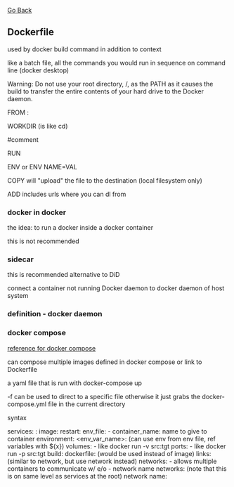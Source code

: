 [Go Back](../README.md)


## Dockerfile

used by docker build command 
in addition to context 

like a batch file, all the commands you would run in sequence on command line (docker desktop)

Warning: Do not use your root directory, /,
as the PATH as it causes the build to transfer the entire contents of your hard drive to the Docker daemon.

FROM <name of image>:<tag>

WORKDIR <path>
(is like cd)

#comment

RUN <name of executable> 

ENV <environment variable> <value>
or ENV NAME=VAL

COPY <src> <dest> will "upload" the file to the destination (local filesystem only)

ADD <src> <dest> includes urls where you can dl from 


### docker in docker 

the idea: to run a docker inside a docker container 

this is not recommended

### sidecar

this is recommended alternative to DiD

connect a container not running Docker daemon to docker daemon of host system 

### definition - docker daemon



### docker compose 

[reference for docker compose](https://docs.docker.com/compose/reference/restart/)

can compose multiple images defined in docker compose or link to Dockerfile

a yaml file that is run with docker-compose up

-f can be used to direct to a specific file 
otherwise it just grabs the docker-compose.yml file in the current directory

syntax

services:
  <service-name>:
    image: <docker image>
    restart: <restart policy>
    env_file:
      - <env file>
    container_name: name to give to container
    environment: 
      <env_var_name>: <value> (can use env from env file, ref variables with ${x})
    volumes: 
        -  like docker run -v src:tgt
    ports:
        - like docker run -p src:tgt
    build:
        dockerfile: <path to dockerfile> (would be used instead of image)
        links: (similar to network, but use network instead)
        networks: - allows multiple containers to communicate w/ e/o
          - network name
 networks: (note that this is on same level as services at the root)
        network name:
  
